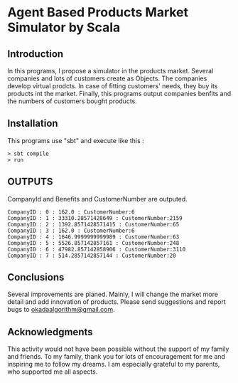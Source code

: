 # Agent Based Products Market Simulator by Scala 

## Introduction
In this programs, I propose a simulator in the products market. Several companies and lots of customers create as Objects. The companies develop virtual prodcts. In case of fitting customers' needs, they buy its products int the market.
Finally, this programs output companies benfits and the numbers of customers bought products.

## Installation
This programs use "sbt" and execute like this :  

```
> sbt compile 
> run
```
## OUTPUTS
CompanyId and Benefits and CustomerNumber are outputed.  

```
CompanyID : 0 : 162.0 : CustomerNumber:6
CompanyID : 1 : 33310.28571428649 : CustomerNumber:2159
CompanyID : 2 : 1392.8571428571415 : CustomerNumber:65
CompanyID : 3 : 162.0 : CustomerNumber:6
CompanyID : 4 : 1646.9999999999989 : CustomerNumber:63
CompanyID : 5 : 5526.857142857161 : CustomerNumber:248
CompanyID : 6 : 47982.857142858906 : CustomerNumber:3110
CompanyID : 7 : 514.2857142857144 : CustomerNumber:20
```

## Conclusions
Several improvements are planed. Mainly, I will change the market more detail and add innovation of products. Please send suggestions and report bugs to okadaalgorithm@gmail.com.

## Acknowledgments  
This activity would not have been possible without the support of my family and friends. To my family, thank you for lots of encouragement for me and inspiring me to follow my dreams. I am especially grateful to my parents, who supported me all aspects.
